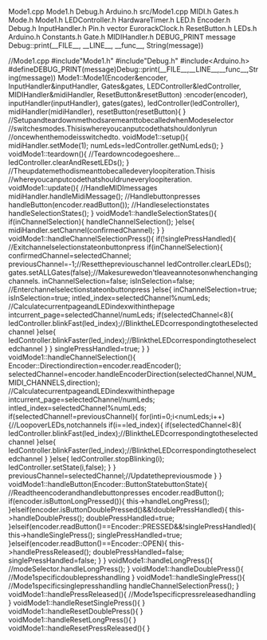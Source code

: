 Mode1.cpp Mode1.h Debug.h Arduino.h src/Mode1.cpp MIDI.h Gates.h Mode.h
Mode1.h LEDController.h HardwareTimer.h LED.h Encoder.h Debug.h
InputHandler.h Pin.h vector EurorackClock.h ResetButton.h LEDs.h
Arduino.h Constants.h Gate.h MIDIHandler.h DEBUG\_PRINT message
Debug::print(\_\_FILE\_\_, \_\_LINE\_\_, \_\_func\_\_, String(message))

//Mode1.cpp \#include\"Mode1.h\" \#include\"Debug.h\"
\#include\<Arduino.h\>
\#defineDEBUG\_PRINT(message)Debug::print(\_\_FILE\_\_,\_\_LINE\_\_,\_\_func\_\_,String(message))
Mode1::Mode1(Encoder&encoder, InputHandler&inputHandler, Gates&gates,
LEDController&ledController, MIDIHandler&midiHandler,
ResetButton&resetButton) :encoder(encoder), inputHandler(inputHandler),
gates(gates), ledController(ledController), midiHandler(midiHandler),
resetButton(resetButton){ }
//SetupandteardownmethodsaremeanttobecalledwhenModeselector
//switchesmodes.Thisiswhereyoucanputcodethatshouldonlyrun
//oncewhenthemodeisswitchedto. voidMode1::setup(){
midiHandler.setMode(1); numLeds=ledController.getNumLeds(); }
voidMode1::teardown(){ //Teardowncodegoeshere\...
ledController.clearAndResetLEDs(); }
//Theupdatemethodismeanttobecalledeveryloopiteration.Thisis
//whereyoucanputcodethatshouldruneveryloopiteration.
voidMode1::update(){ //HandleMIDImessages
midiHandler.handleMidiMessage(); //Handlebuttonpresses
handleButton(encoder.readButton()); //Handleselectionstates
handleSelectionStates(); } voidMode1::handleSelectionStates(){
if(inChannelSelection){ handleChannelSelection(); }else{
midiHandler.setChannel(confirmedChannel); } }
voidMode1::handleChannelSelectionPress(){ if(!singlePressHandled){
//Exitchannelselectionstateonbuttonpress if(inChannelSelection){
confirmedChannel=selectedChannel;
previousChannel=-1;//Resetthepreviouschannel ledController.clearLEDs();
gates.setALLGates(false);//Makesurewedon\'tleaveannotesonwhenchangingchannels.
inChannelSelection=false; isInSelection=false;
//Enterchannelselectionstateonbuttonpress }else{
inChannelSelection=true; isInSelection=true;
intled\_index=selectedChannel%numLeds;
//CalculatecurrentpageandLEDindexwithinthepage
intcurrent\_page=selectedChannel/numLeds; if(selectedChannel\<8){
ledController.blinkFast(led\_index);//BlinktheLEDcorrespondingtotheselectedchannel
}else{
ledController.blinkFaster(led\_index);//BlinktheLEDcorrespondingtotheselectedchannel
} } singlePressHandled=true; } } voidMode1::handleChannelSelection(){
Encoder::Directiondirection=encoder.readEncoder();
selectedChannel=encoder.handleEncoderDirection(selectedChannel,NUM\_MIDI\_CHANNELS,direction);
//CalculatecurrentpageandLEDindexwithinthepage
intcurrent\_page=selectedChannel/numLeds;
intled\_index=selectedChannel%numLeds;
if(selectedChannel!=previousChannel){
for(inti=0;i\<numLeds;i++){//LoopoverLEDs,notchannels if(i==led\_index){
if(selectedChannel\<8){
ledController.blinkFast(led\_index);//BlinktheLEDcorrespondingtotheselectedchannel
}else{
ledController.blinkFaster(led\_index);//BlinktheLEDcorrespondingtotheselectedchannel
} }else{ ledController.stopBlinking(i); ledController.setState(i,false);
} } previousChannel=selectedChannel;//Updatethepreviousmode } }
voidMode1::handleButton(Encoder::ButtonStatebuttonState){
//Readtheencoderandhandlebuttonpresses encoder.readButton();
if(encoder.isButtonLongPressed()){ this-\>handleLongPress();
}elseif(encoder.isButtonDoublePressed()&&!doublePressHandled){
this-\>handleDoublePress(); doublePressHandled=true;
}elseif(encoder.readButton()==Encoder::PRESSED&&!singlePressHandled){
this-\>handleSinglePress(); singlePressHandled=true;
}elseif(encoder.readButton()==Encoder::OPEN){
this-\>handlePressReleased(); doublePressHandled=false;
singlePressHandled=false; } } voidMode1::handleLongPress(){
//modeSelector.handleLongPress(); } voidMode1::handleDoublePress(){
//Mode1specificdoublepresshandling } voidMode1::handleSinglePress(){
//Mode1specificsinglepresshandling handleChannelSelectionPress(); }
voidMode1::handlePressReleased(){ //Mode1specificpressreleasedhandling }
voidMode1::handleResetSinglePress(){ }
voidMode1::handleResetDoublePress(){ }
voidMode1::handleResetLongPress(){ }
voidMode1::handleResetPressReleased(){ }

